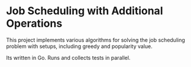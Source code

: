 # Job Scheduling with Additional Operations

This project implements various algorithms for solving the job scheduling problem with setups, including greedy and popularity value.

Its written in Go. Runs and collects tests in parallel. 

